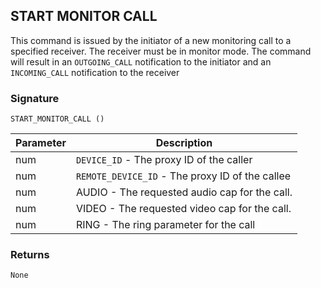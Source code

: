 ## START  MONITOR CALL

This command is issued by the initiator of a new monitoring call to a specified receiver.  The receiver must be in monitor mode.  The command will result in an `OUTGOING_CALL` notification to the initiator and an `INCOMING_CALL` notification to the receiver


### Signature

`START_MONITOR_CALL ()`


| Parameter | Description |
| --- | --- |
| num | `DEVICE_ID` - The proxy ID of the caller |
| num | `REMOTE_DEVICE_ID` - The proxy ID of the callee |
| num | AUDIO - The requested audio cap for the call. |
| num | VIDEO - The requested video cap for the call. |
| num|  RING - The ring parameter for the call |


### Returns

`None`
